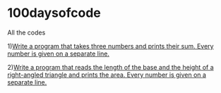 # 100daysofcode
All the codes

1)[Write a program that takes three numbers and prints their sum. Every number is given on a separate line.](day001.md)

2)[Write a program that reads the length of the base and the height of a right-angled triangle and prints the area. Every number is given on a separate line.](day002.md)



